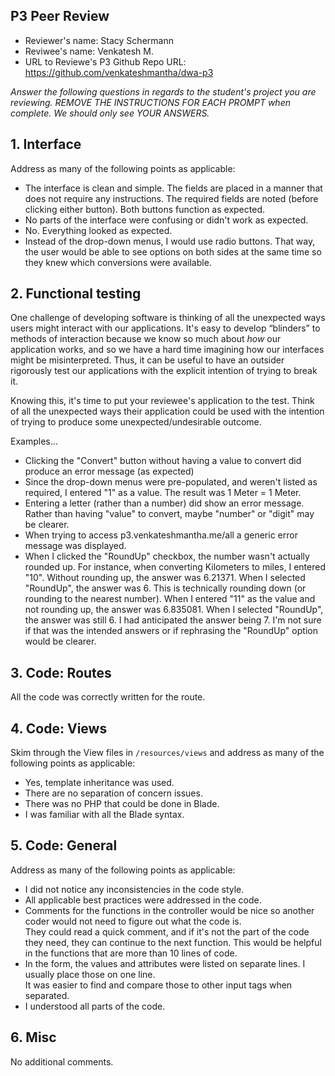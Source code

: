 ## P3 Peer Review

+ Reviewer's name: Stacy Schermann
+ Reviwee's name: Venkatesh M.
+ URL to Reviewe's P3 Github Repo URL: https://github.com/venkateshmantha/dwa-p3

*Answer the following questions in regards to the student's project you are reviewing. REMOVE THE INSTRUCTIONS FOR EACH PROMPT when complete. We should only see YOUR ANSWERS.*

## 1. Interface
Address as many of the following points as applicable:

+ The interface is clean and simple.  The fields are placed in a manner that does not require any instructions.  The required fields
    are noted (before clicking either button).  Both buttons function as expected.
+ No parts of the interface were confusing or didn't work as expected.
+ No.  Everything looked as expected.
+ Instead of the drop-down menus, I would use radio buttons.  That way, the user would be able to see options on both sides
    at the same time so they knew which conversions were available. 


## 2. Functional testing
One challenge of developing software is thinking of all the unexpected ways users might interact with our applications. It's easy to develop &ldquo;blinders&rdquo; to methods of interaction because we know so much about *how* our application works, and so we have a hard time imagining how our interfaces might be misinterpreted. Thus, it can be useful to have an outsider rigorously test our applications with the explicit intention of trying to break it.

Knowing this, it's time to put your reviewee's application to the test. Think of all the unexpected ways their application could be used with the intention of trying to produce some unexpected/undesirable outcome.

Examples...
+ Clicking the "Convert" button without having a value to convert did produce an error message (as expected)
+ Since the drop-down menus were pre-populated, and weren't listed as required, I entered "1" as a value.  The result was 1 Meter = 1 Meter. 
+ Entering a letter (rather than a number) did show an error message.  Rather than having "value" to convert, maybe "number" or "digit" may be clearer.
+ When trying to access p3.venkateshmantha.me/all a generic error message was displayed.
+ When I clicked the "RoundUp" checkbox, the number wasn't actually rounded up.  For instance, when converting Kilometers to miles, I entered "10".
    Without rounding up, the answer was 6.21371.  When I selected "RoundUp", the answer was 6.  This is technically rounding down (or rounding to the nearest number).
    When I entered "11" as the value and not rounding up, the answer was 6.835081.  When I selected "RoundUp", the answer was still 6.  I had anticipated the answer being 7.
    I'm not sure if that was the intended answers or if rephrasing the "RoundUp" option would be clearer. 


## 3. Code: Routes

All the code was correctly written for the route.


## 4. Code: Views
Skim through the View files in `/resources/views` and address as many of the following points as applicable:

+ Yes, template inheritance was used.
+ There are no separation of concern issues.
+ There was no PHP that could be done in Blade.
+ I was familiar with all the Blade syntax.

## 5. Code: General
Address as many of the following points as applicable:

+ I did not notice any inconsistencies in the code style.
+ All applicable best practices were addressed in the code.
+ Comments for the functions in the controller would be nice so another coder would not need to figure out what the code is.  
    They could read a quick comment, and if it's not the part of the code they need, they can continue to the next function.
    This would be helpful in the functions that are more than 10 lines of code.
+ In the form, the values and attributes were listed on separate lines.  I usually place those on one line.  
    It was easier to find and compare those to other input tags when separated.
+ I understood all parts of the code.

## 6. Misc
No additional comments.
